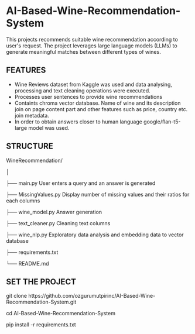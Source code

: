 # AI-Based-Wine-Recommendation-System

This projects recommends suitable wine recommendation according to user's request. The project leverages large language models (LLMs) to generate meaningful matches between different types of wines.

<h2>FEATURES</h2>

- Wine Reviews dataset from Kaggle was used and data analysing, processing and text cleaning operations were executed.
- Processes user sentences to provide wine recommendations
- Containts chroma vector database. Name of wine and its description join on page content part and other features such as price, country etc. join metadata.
- In order to obtain answers closer to human language google/flan-t5-large model was used.

<h2>STRUCTURE</h2>

WineRecommendation/

│

├── main.py                User enters a query and an answer is generated

├── MissingValues.py       Display number of missing values and their ratios for each columns

├── wine_model.py          Answer generation

├── text_cleaner.py        Cleaning text columns

├── wine_nlp.py            Exploratory data analysis and embedding data to vector database

├── requirements.txt     

└── README.md            

<h2>SET THE PROJECT</h2>
git clone https://github.com/ozgurumutpirinc/AI-Based-Wine-Recommendation-System.git

cd AI-Based-Wine-Recommendation-System

pip install -r requirements.txt
